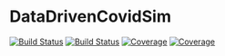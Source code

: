 # DataDrivenCovidSim

[![Build Status](https://travis-ci.com/andreasko/DataDrivenCovidSim.jl.svg?branch=master)](https://travis-ci.com/andreasko/DataDrivenCovidSim.jl)
[![Build Status](https://ci.appveyor.com/api/projects/status/github/andreasko/DataDrivenCovidSim.jl?svg=true)](https://ci.appveyor.com/project/andreasko/DataDrivenCovidSim-jl)
[![Coverage](https://codecov.io/gh/andreasko/DataDrivenCovidSim.jl/branch/master/graph/badge.svg)](https://codecov.io/gh/andreasko/DataDrivenCovidSim.jl)
[![Coverage](https://coveralls.io/repos/github/andreasko/DataDrivenCovidSim.jl/badge.svg?branch=master)](https://coveralls.io/github/andreasko/DataDrivenCovidSim.jl?branch=master)
